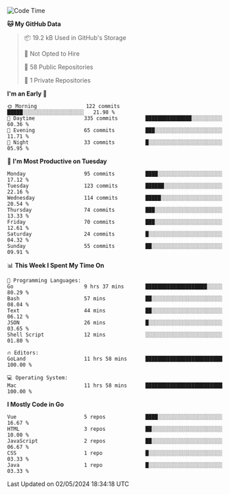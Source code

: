 <!--START_SECTION:waka-->
![Code Time](http://img.shields.io/badge/Code%20Time-1%2C085%20hrs%2043%20mins-blue)

**🐱 My GitHub Data** 

> 📦 19.2 kB Used in GitHub's Storage 
 > 
> 🚫 Not Opted to Hire
 > 
> 📜 58 Public Repositories 
 > 
> 🔑 1 Private Repositories 
 > 
**I'm an Early 🐤** 

```text
🌞 Morning                122 commits         █████░░░░░░░░░░░░░░░░░░░░   21.98 % 
🌆 Daytime                335 commits         ███████████████░░░░░░░░░░   60.36 % 
🌃 Evening                65 commits          ███░░░░░░░░░░░░░░░░░░░░░░   11.71 % 
🌙 Night                  33 commits          █░░░░░░░░░░░░░░░░░░░░░░░░   05.95 % 
```
📅 **I'm Most Productive on Tuesday** 

```text
Monday                   95 commits          ████░░░░░░░░░░░░░░░░░░░░░   17.12 % 
Tuesday                  123 commits         ██████░░░░░░░░░░░░░░░░░░░   22.16 % 
Wednesday                114 commits         █████░░░░░░░░░░░░░░░░░░░░   20.54 % 
Thursday                 74 commits          ███░░░░░░░░░░░░░░░░░░░░░░   13.33 % 
Friday                   70 commits          ███░░░░░░░░░░░░░░░░░░░░░░   12.61 % 
Saturday                 24 commits          █░░░░░░░░░░░░░░░░░░░░░░░░   04.32 % 
Sunday                   55 commits          ██░░░░░░░░░░░░░░░░░░░░░░░   09.91 % 
```


📊 **This Week I Spent My Time On** 

```text
💬 Programming Languages: 
Go                       9 hrs 37 mins       ████████████████████░░░░░   80.29 % 
Bash                     57 mins             ██░░░░░░░░░░░░░░░░░░░░░░░   08.04 % 
Text                     44 mins             ██░░░░░░░░░░░░░░░░░░░░░░░   06.12 % 
JSON                     26 mins             █░░░░░░░░░░░░░░░░░░░░░░░░   03.65 % 
Shell Script             12 mins             ░░░░░░░░░░░░░░░░░░░░░░░░░   01.80 % 

🔥 Editors: 
GoLand                   11 hrs 58 mins      █████████████████████████   100.00 % 

💻 Operating System: 
Mac                      11 hrs 58 mins      █████████████████████████   100.00 % 
```

**I Mostly Code in Go** 

```text
Vue                      5 repos             ████░░░░░░░░░░░░░░░░░░░░░   16.67 % 
HTML                     3 repos             ██░░░░░░░░░░░░░░░░░░░░░░░   10.00 % 
JavaScript               2 repos             ██░░░░░░░░░░░░░░░░░░░░░░░   06.67 % 
CSS                      1 repo              █░░░░░░░░░░░░░░░░░░░░░░░░   03.33 % 
Java                     1 repo              █░░░░░░░░░░░░░░░░░░░░░░░░   03.33 % 
```




 Last Updated on 02/05/2024 18:34:18 UTC
<!--END_SECTION:waka-->
